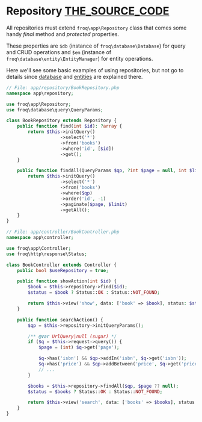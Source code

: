 # Repository [THE_SOURCE_CODE](//github.com/froq/froq/blob/master/src/app/Repository.php)

All repositories must extend `froq\app\Repository` class that comes some handy *final* method and *protected* properties.

These properties are `$db` (instance of `froq\database\Database`) for query and CRUD operations and `$em` (instance of `froq\database\entity\EntityManager`) for entity operations.

Here we'll see some basic examples of using repositories, but not go to details since [database](/docs/database) and [entities](/docs/database-entities) are explained there.

```php
// File: app/repository/BookRepository.php
namespace app\repository;

use froq\app\Repository;
use froq\database\query\QueryParams;

class BookRepository extends Repository {
    public function find(int $id): ?array {
        return $this->initQuery()
                    ->select('*')
                    ->from('books')
                    ->where('id', [$id])
                    ->get();
    }

    public function findAll(QueryParams $qp, ?int $page = null, int $limit = 10): ?array {
        return $this->initQuery()
                    ->select('*')
                    ->from('books')
                    ->where($qp)
                    ->order('id', -1)
                    ->paginate($page, $limit)
                    ->getAll();
    }
}

// File: app/controller/BookController.php
namespace app\controller;

use froq\app\Controller;
use froq\http\response\Status;

class BookController extends Controller {
    public bool $useRepository = true;

    public function showAction(int $id) {
        $book = $this->repository->find($id);
        $status = $book ? Status::OK : Status::NOT_FOUND;

        return $this->view('show', data: ['book' => $book], status: $status);
    }

    public function searchAction() {
        $qp = $this->repository->initQueryParams();

        /** @var UrlQuery|null (sugar) */
        if ($q = $this->request->query()) {
            $page = (int) $q->get('page');

            $q->has('isbn') && $qp->addIn('isbn', $q->get('isbn'));
            $q->has('price') && $qp->addBetween('price', $q->get('price'));
            // ...
        }

        $books = $this->repository->findAll($qp, $page ?? null);
        $status = $books ? Status::OK : Status::NOT_FOUND;

        return $this->view('search', data: ['books' => $books], status: $status);
    }
}
```
